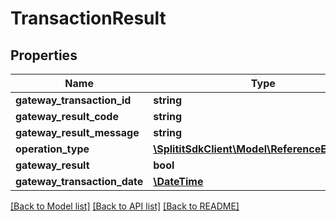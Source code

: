# TransactionResult

## Properties
Name | Type | Description | Notes
------------ | ------------- | ------------- | -------------
**gateway_transaction_id** | **string** |  | [optional] 
**gateway_result_code** | **string** |  | [optional] 
**gateway_result_message** | **string** |  | [optional] 
**operation_type** | [**\SplititSdkClient\Model\ReferenceEntityBase**](ReferenceEntityBase.md) |  | [optional] 
**gateway_result** | **bool** |  | 
**gateway_transaction_date** | [**\DateTime**](\DateTime.md) |  | 

[[Back to Model list]](../README.md#documentation-for-models) [[Back to API list]](../README.md#documentation-for-api-endpoints) [[Back to README]](../README.md)


